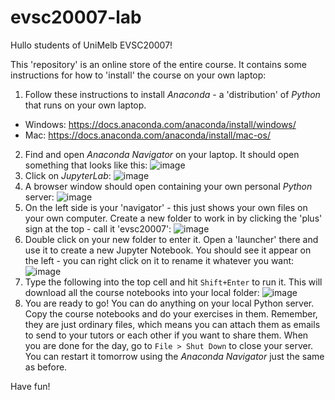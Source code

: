 # evsc20007-lab

Hullo students of UniMelb EVSC20007!

This 'repository' is an online store of the entire course. It contains some instructions for how to 'install' the course on your own laptop:

1. Follow these instructions to install *Anaconda* - a 'distribution' of *Python* that runs on your own laptop.
  - Windows: https://docs.anaconda.com/anaconda/install/windows/
  - Mac: https://docs.anaconda.com/anaconda/install/mac-os/
2. Find and open *Anaconda Navigator* on your laptop. It should open something that looks like this: ![image](https://user-images.githubusercontent.com/11673079/128282048-0a2d6e3c-9ffc-41f4-a168-2f908d028c2c.png)
3. Click on *JupyterLab*: ![image](https://user-images.githubusercontent.com/11673079/128282240-f3a4c0e3-fa3f-4750-b980-0b3424ebec4c.png)
4. A browser window should open containing your own personal *Python* server: ![image](https://user-images.githubusercontent.com/11673079/128282437-9f0f3ded-9041-4f8b-b007-a89ac066fefd.png)
5. On the left side is your 'navigator' - this just shows your own files on your own computer. Create a new folder to work in by clicking the 'plus' sign at the top - call it 'evsc20007': ![image](https://user-images.githubusercontent.com/11673079/128282530-8e6ba6af-f00f-4502-b5ba-5fe2172199a6.png)
6. Double click on your new folder to enter it. Open a 'launcher' there and use it to create a new Jupyter Notebook. You should see it appear on the left - you can right click on it to rename it whatever you want: ![image](https://user-images.githubusercontent.com/11673079/128282727-aefcc4d5-96fe-4fa1-9921-e655ee5daeb7.png)
7. Type the following into the top cell and hit `Shift+Enter` to run it. This will download all the course notebooks into your local folder: ![image](https://user-images.githubusercontent.com/11673079/128282963-edf999b3-44af-4814-b89a-0da0dab81a19.png)
8. You are ready to go! You can do anything on your local Python server. Copy the course notebooks and do your exercises in them. Remember, they are just ordinary files, which means you can attach them as emails to send to your tutors or each other if you want to share them. When you are done for the day, go to `File > Shut Down` to close your server. You can restart it tomorrow using the *Anaconda Navigator* just the same as before.

Have fun!

